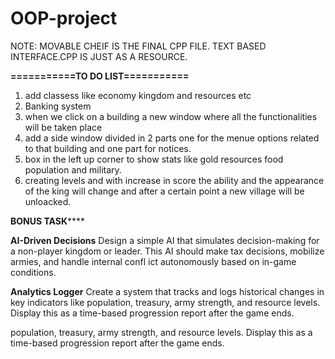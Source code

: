 # OOP-project

NOTE: MOVABLE CHEIF IS THE FINAL CPP FILE. TEXT BASED INTERFACE.CPP IS JUST AS A RESOURCE.

**===========TO DO LIST===========**
1. add classess like economy kingdom and resources etc
2. Banking system
3. when we click on a building a new window where all the functionalities will be taken place
4. add a side window divided in 2 parts one for the menue options related to that building and one part for notices.
5. box in the left up corner to show stats like gold resources food population and military.
6. creating levels and with increase in score the ability and the appearance of the king will change and after a certain point a new village will be unloacked.
   



************BONUS TASK****************

**AI-Driven Decisions**
Design a simple AI that simulates decision-making for a non-player kingdom or leader. This AI should make tax decisions, mobilize armies, and handle internal confl ict autonomously based on in-game conditions.


 **Analytics Logger**
Create a system that tracks and logs historical changes in key indicators like population, treasury, army strength, and resource levels. Display this as a time-based progression report after the game ends.





population, treasury, army strength, and resource levels. Display this as a time-based progression report after the game ends.
